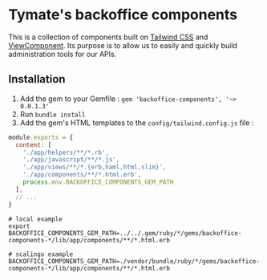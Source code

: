 # Tymate's backoffice components

This is a collection of components built on [Tailwind CSS](https://tailwindcss.com) and [ViewComponent](https://viewcomponent.org). Its purpose is to allow us to easily and quickly build administration tools for our APIs.

## Installation

1. Add the gem to your Gemfile : `gem 'backoffice-components', '~> 0.0.1.3'`
2. Run `bundle install`
3. Add the gem's HTML templates to the `config/tailwind.config.js` file :

```js
module.exports = {
  content: [
    './app/helpers/**/*.rb',
    './app/javascript/**/*.js',
    './app/views/**/*.{erb,haml,html,slim}',
    './app/components/**/*.html.erb',
    process.env.BACKOFFICE_COMPONENTS_GEM_PATH
  ],
  // ...
}
```

```
# local example
export BACKOFFICE_COMPONENTS_GEM_PATH=../../.gem/ruby/*/gems/backoffice-components-*/lib/app/components/**/*.html.erb

# scalingo example
BACKOFFICE_COMPONENTS_GEM_PATH=./vendor/bundle/ruby/*/gems/backoffice-components-*/lib/app/components/**/*.html.erb
```
